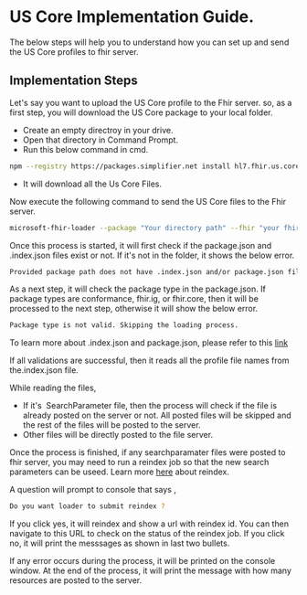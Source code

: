 #  US Core Implementation Guide.

  The below steps will help you to understand how you can set up and send the US Core profiles to fhir server.


## Implementation Steps

 Let's say you want to upload the US Core profile to the Fhir server. so, as a first step, you will download the US Core package to your local folder.

 * Create an empty directroy in your drive.
 * Open that directory in Command Prompt.
 * Run this below command in cmd.

 ```sh
 npm --registry https://packages.simplifier.net install hl7.fhir.us.core@4.1.0
 ```

 * It will download all the Us Core Files.
 
 Now execute the following command to send the US Core files to the Fhir server. 

 ```sh
 microsoft-fhir-loader --package "Your directory path" --fhir "your fhir server url"
 ```
  
 Once this process is started, it will first check if the package.json and  .index.json files exist or not. If it's not in the folder, it shows the below error.

 ```sh
Provided package path does not have .index.json and/or package.json file. Skipping the loading process.
 ```

 As a next step, it will check the package type in the package.json. If package types are conformance, fhir.ig, or fhir.core, then it will be processed to the next step, otherwise it will show the below error.

```sh
Package type is not valid. Skipping the loading process.
```
    
To learn more about .index.json and package.json, please refer to this [link](https://confluence.hl7.org/pages/viewpage.action?pageId=35718629#NPMPackageSpecification-Packagemanifest)   
  
 If all validations are successful, then it reads all the profile file names from the.index.json file. 
 
 While reading the files,
   * If it's  SearchParameter file, then the process will check if the file is already posted on the server or not. All posted files will be skipped and the rest of the files will be posted to the server.
   * Other files will be directly posted to the file server.

Once the process is finished, if any searchparamater files were posted to fhir server, you may need to run a reindex job so that the new search parameters can be useed. Learn more [here](https://learn.microsoft.com/en-us/azure/healthcare-apis/fhir/how-to-run-a-reindex) about reindex.

A question will prompt to console that says ,
   
```sh
Do you want loader to submit reindex ?
```

If you click yes, it will reindex and show a url with reindex id. You can then navigate to this URL to check on the status of the reindex job.
If you click no, it will print the messsages as shown in last two bullets.


If any error occurs during the process, it will be printed on the console window.
At the end of the process, it will print the message with how many resources are posted to the server.

